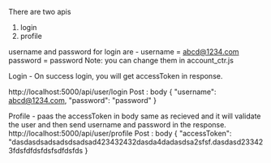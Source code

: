 There are two apis
1. login
2. profile

username and password for login are -
username = abcd@1234.com
password = password
Note: you can change them in account_ctr.js

Login - On success login, you will get accessToken in response.

http://localhost:5000/api/user/login
Post : body { "username": abcd@1234.com, "password": "password" }

Profile - paas the accessToken in body same as recieved and it will validate the user and then send username and password in the response.
http://localhost:5000/api/user/profile
Post : body { "accessToken": "dasdasdsadsadsdsadsad423432432dasda4dadasdsa2sfsf.dasdasd233423fdsfdfdsfdsfsdfdsfds }
